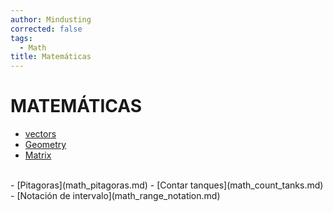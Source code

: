 ```yaml
---
author: Mindusting
corrected: false
tags:
  - Math
title: Matemáticas
---
```


# MATEMÁTICAS

- [vectors](Vectors/vectors.md)
- [Geometry](Trigonometry/trigonometry.md)
- [Matrix](Matrix/matrix.md)
<br>
- [Pitagoras](math_pitagoras.md)
- [Contar tanques](math_count_tanks.md)
<br>
- [Notación de intervalo](math_range_notation.md)
